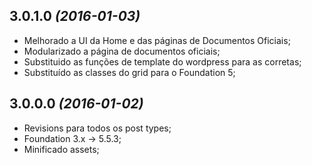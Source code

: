 ## 3.0.1.0 *(2016-01-03)*

* Melhorado a UI da Home e das páginas de Documentos Oficiais;
* Modularizado a página de documentos oficiais;
* Substituido as funções de template do wordpress para as corretas;
* Substituído as classes do grid para o Foundation 5;

## 3.0.0.0 *(2016-01-02)*

* Revisions para todos os post types;
* Foundation 3.x -> 5.5.3;
* Minificado assets;
